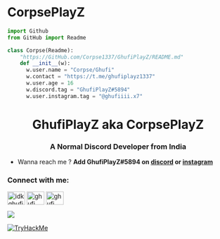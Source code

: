 # CorpsePlayZ
```py
import Github
from GitHub import Readme

class Corpse(Readme):
    "https://GitHub.com/Corpse1337/GhufiPlayZ/README.md"
    def __init__(w):
      w.user.name = "Corpse/Ghufi"
      w.contact = "https://t.me/ghufiplayz1337"
      w.user.age = 16
      w.discord.tag = "GhufiPlayZ#5894"
      w.user.instagram.tag = "@ghufiiii.x7"
```


<h1 align="center">GhufiPlayZ aka CorpsePlayZ</h1>
<h3 align="center">A Normal Discord Developer from India</h3>

- Wanna reach me ? **Add GhufiPlayZ#5894 on [discord](https://discord.com/users/960004669109846046) or [instagram](https://www.instagram.com/ghufiiii.x7/)**


<h3 align="left">Connect with me:</h3>
<p align="left">
<a href="https://instagram.com/ghufiplxyz_" target="blank"><img align="center" src="https://raw.githubusercontent.com/rahuldkjain/github-profile-readme-generator/master/src/images/icons/Social/instagram.svg" alt="idkghufiplayz" height="30" width="40" /></a>
<a href="https://www.youtube.com/channel/UCPj8NVTe59ro5S0UJKx23ew" target="blank"><img align="center" src="https://raw.githubusercontent.com/rahuldkjain/github-profile-readme-generator/master/src/images/icons/Social/youtube.svg" alt="ghufi" height="30" width="40" /></a>
<a href="https://discord.gg/socials" target="blank"><img align="center" src="https://raw.githubusercontent.com/rahuldkjain/github-profile-readme-generator/master/src/images/icons/Social/discord.svg" alt="ghufi" height="30" width="40" /></a>
</p>

<a href="https://discord.gg/socials" target="_blank"> <img src="https://discord.c99.nl/widget/theme-4/960004669109846046.png"/></a>


<a href="https://tryhackme/p/GhufiPlayZ" target="_blank"> <img src="https://tryhackme-badges.s3.amazonaws.com/GhufiPlayZ.png" alt="TryHackMe">

